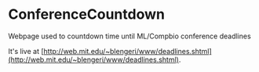 # ConferenceCountdown
Webpage used to countdown time until ML/Compbio conference deadlines


It's live at [http://web.mit.edu/~blengeri/www/deadlines.shtml](http://web.mit.edu/~blengeri/www/deadlines.shtml).
